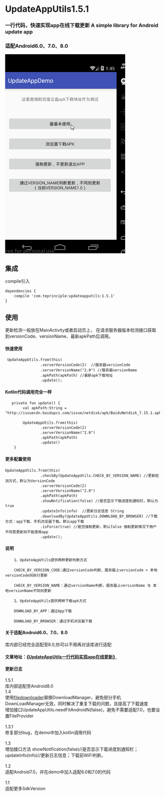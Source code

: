 # UpdateAppUtils1.5.1
### 一行代码，快速实现app在线下载更新  A simple library for Android update app
### 适配Android6.0、7.0、8.0
![](update.gif)



## 集成
compile引入
```
dependencies {
    compile 'com.teprinciple:updateapputils:1.5.1'
}
```

## 使用
更新检测一般放在MainActivity或者启动页上，
在请求服务器版本检测接口获取到versionCode、versionName、最新apkPath后调用。



#### 快速使用
```
 UpdateAppUtils.from(this)
                .serverVersionCode(2)  //服务器versionCode
                .serverVersionName("2.0") //服务器versionName
                .apkPath(apkPath) //最新apk下载地址
                .update();
```

#### Kotlin代码调用完全一样
```
   private fun update() {
        val apkPath:String = "http://issuecdn.baidupcs.com/issue/netdisk/apk/BaiduNetdisk_7.15.1.apk"

        UpdateAppUtils.from(this)
                .serverVersionCode(2)
                .serverVersionName("2.0")
                .apkPath(apkPath)
                .update()
    }

```



#### 更多配置使用
```
UpdateAppUtils.from(this)
                .checkBy(UpdateAppUtils.CHECK_BY_VERSION_NAME) //更新检测方式，默认为VersionCode
                .serverVersionCode(2)
                .serverVersionName("2.0")
                .apkPath(apkPath)
                .showNotification(false) //是否显示下载进度到通知栏，默认为true
                .updateInfo(info)  //更新日志信息 String
                .downloadBy(UpdateAppUtils.DOWNLOAD_BY_BROWSER) //下载方式：app下载、手机浏览器下载。默认app下载
                .isForce(true) //是否强制更新，默认false 强制更新情况下用户不同意更新则不能使用app
                .update();
```

#### 说明
```
    1、UpdateAppUtils提供两种更新判断方式

    CHECK_BY_VERSION_CODE:通过versionCode判断，服务器上versionCode > 本地versionCode则执行更新

    CHECK_BY_VERSION_NAME：通过versionName判断，服务器上versionName 与 本地versionName不同则更新

    2、UpdateAppUtils提供两种下载apk方式

    DOWNLOAD_BY_APP：通过App下载

    DOWNLOAD_BY_BROWSER：通过手机浏览器下载

```

#### 关于适配Android6.0、7.0、8.0

库内部已经完全适配至8.0,你可以不用再对该库进行适配

#### 文章地址：[《UpdateAppUtils一行代码实现app在线更新》](http://www.jianshu.com/p/9c91bb984c85)


#### 更新日志
1.5.1<br>
库内部适配至Android8.0
<br>1.4<br>
使用[filedownloader](https://github.com/lingochamp/FileDownloader)替换DownloadManager，避免部分手机DownLoadManager无效，同时解决了重复下载的问题，且提高了下载速度<br>
增加接口UpdateAppUtils.needFitAndroidN(false)，避免不需要适配7.0，也要设置FileProvider<br>
<br>1.3.1<br>
修复部分bug，在demo中加入kotlin调用代码<br>
<br>1.3<br>
增加接口方法 showNotification(false)//是否显示下载进度到通知栏；<br>updateInfo(info)//更新日志信息；下载前WiFi判断。<br>
<br>1.2<br>
适配Android7.0，并在demo中加入适配6.0和7.0的代码<br>
<br>1.1<br>
适配更多SdkVersion